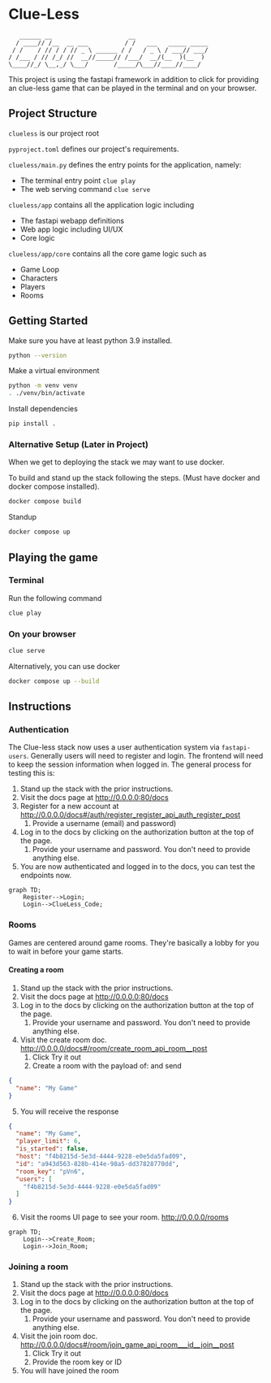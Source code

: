 # Clue-Less

```text
   ______ __                     __                    
  / ____// /__  __ ___          / /   ___   _____ _____
 / /    / // / / // _ \ ______ / /   / _ \ / ___// ___/
/ /___ / // /_/ //  __//_____// /___/  __/(__  )(__  ) 
\____//_/ \__,_/ \___/       /_____/\___//____//____/  
```

This project is using the fastapi framework in addition to click for providing an clue-less game that can be played
in the terminal and on your browser.

## Project Structure

`clueless` is our project root

`pyproject.toml` defines our project's requirements.

`clueless/main.py` defines the entry points for the application, namely:
- The terminal entry point `clue play`
- The web serving command `clue serve`

`clueless/app` contains all the application logic including
- The fastapi webapp definitions
- Web app logic including UI/UX
- Core logic

`clueless/app/core` contains all the core game logic such as
- Game Loop
- Characters
- Players
- Rooms

## Getting Started

Make sure you have at least python 3.9 installed.

```bash
python --version
```

Make a virtual environment

```bash
python -m venv venv
. ./venv/bin/activate
```

Install dependencies
```bash
pip install .
```

### Alternative Setup (Later in Project)

When we get to deploying the stack we may want to use docker.

To build and stand up the stack following the steps. (Must have docker and docker compose installed).

```bash
docker compose build
```

Standup
```bash
docker compose up
```

## Playing the game

### Terminal
Run the following command
```bash
clue play
```

### On your browser

```bash
clue serve
```

Alternatively, you can use docker

```bash
docker compose up --build
```

## Instructions

### Authentication

The Clue-less stack now uses a user authentication system via `fastapi-users`.
Generally users will need to register and login. The frontend will need to keep
 the session information when logged in. The general process for testing this is:

1. Stand up the stack with the prior instructions.
2. Visit the docs page at http://0.0.0.0:80/docs
3. Register for a new account at http://0.0.0.0/docs#/auth/register_register_api_auth_register_post
   1. Provide a username (email) and password)
4. Log in to the docs by clicking on the authorization button at the top of the page.
   1. Provide your username and password. You don't need to provide anything else.
5. You are now authenticated and logged in to the docs, you can test the endpoints now.

```mermaid
graph TD;
    Register-->Login;
    Login-->ClueLess_Code;
```

### Rooms

Games are centered around game rooms. They're basically a lobby for you to wait in before your game starts.

#### Creating a room

1. Stand up the stack with the prior instructions.
2. Visit the docs page at http://0.0.0.0:80/docs
3. Log in to the docs by clicking on the authorization button at the top of the page.
   1. Provide your username and password. You don't need to provide anything else.
4. Visit the create room doc. http://0.0.0.0/docs#/room/create_room_api_room__post
   1. Click Try it out
   2. Create a room with the payload of: and send

```json
{
  "name": "My Game"
}
```

5. You will receive the response


```json
{
  "name": "My Game",
  "player_limit": 6,
  "is_started": false,
  "host": "f4b8215d-5e3d-4444-9228-e0e5da5fad09",
  "id": "a943d563-828b-414e-98a5-dd37828770dd",
  "room_key": "pVn6",
  "users": [
    "f4b8215d-5e3d-4444-9228-e0e5da5fad09"
  ]
}
```

6. Visit the rooms UI page to see your room. http://0.0.0.0/rooms

```mermaid
graph TD;
    Login-->Create_Room;
    Login-->Join_Room;
```

### Joining a room

1. Stand up the stack with the prior instructions.
2. Visit the docs page at http://0.0.0.0:80/docs
3. Log in to the docs by clicking on the authorization button at the top of the page.
   1. Provide your username and password. You don't need to provide anything else.
4. Visit the join room doc. http://0.0.0.0/docs#/room/join_game_api_room___id__join__post
   1. Click Try it out
   2. Provide the room key or ID
5. You will have joined the room